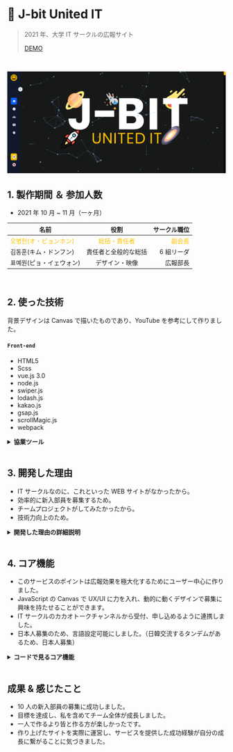 # :pushpin: J-bit United IT

> 2021 年、大学 IT サークルの広報サイト
>
> <a href="https://bit.ly/3yNto4e" target="_blank" style="fontSize:50px">DEMO</a>

</br>

![screenshot](./src/assets/readme/screenshot.png)

## 1. 製作期間 ＆ 参加人数

- 2021 年 10 月 ~ 11 月（一ヶ月）

| 名前                                                      |                      役割                       |                              サークル職位 |
| --------------------------------------------------------- | :---------------------------------------------: | ----------------------------------------: |
| <span style="color:#fdc000">오병헌(オ・ビョンホン)</span> | <span style="color:#fdc000">総括・責任者</sapn> | <span style="color:#fdc000">副会長</span> |
| 김동훈(キム・ドンフン)                                    |              責任者と全般的な総括               |                                6 組リーダ |
| 표예원(ピョ・イェウォン)                                  |                 デザイン・映像                  |                                  広報部長 |

</br>

## 2. 使った技術

背景デザインは Canvas で描いたものであり、YouTube を参考にして作りました。

#### `Front-end`

- HTML5
- Scss
- vue.js 3.0
- node.js
- swiper.js
- lodash.js
- kakao.js
- gsap.js
- scrollMagic.js
- webpack

<details>
	<summary><b>協業ツール</b></summary>

![Slack](./src/assets/readme/Slack.png)

コミュニケーションツールは`Slack`や`kakaoTalk`を使い、効率的に働く環境でプロジェクトをすんなりと進めることができました。

![Slack](./src/assets/readme/Sourcetree.png)

`git`を活用し、協業することでお互いにコミュニケーションの重要性を気づきました。

</details>

<br>

## 3. 開発した理由

- IT サークルなのに、これといった WEB サイトがなかったから。
- 効率的に新入部員を募集するため。
- チームプロジェクトがしてみたかったから。
- 技術力向上のため。

<details>
	<summary><b>開発した理由の詳細説明</b></summary>
	<div markdown="1">
	
IT サークルの部員募集を効率的にするため、３人で作った初チームプロジェクトです。2020 年コロナ禍のせいで、サークル活動をする部員が少なくなっていました。

このままだと当時、副会長だった私は人の不足でサークル運営に支障が出る危機感を感じ、現実的に状況を把握し、役員会議を開き、積極的に現問題について語り合いました。

その結果、チームプロジェクトの経験がなかった私は、サークル専用のサイトを作り、広報することを提案し、3 人でこのプロジェクトをチャレンジすることになりました。

</div>
</details>

<br>

## 4. コア機能

- このサービスのポイントは広報効果を極大化するためにユーザー中心に作りました。
- JavaScript の Canvas で UX/UI に力を入れ、動的に動くデザインで募集に興味を持たせることができます。
- IT サークルのカカオトークチャンネルから受付、申し込めるように連携しました。
- 日本人募集のため、言語設定可能にしました。（日韓交流するタンデムがあるため、日本人募集）

<details>
	<summary><b>コードで見るコア機能</b></summary>

### 4.1. Canvas

- **Background Canvas** :pushpin: [コード確認](https://github.com/hi1004/United-IT-Promotion/tree/master/src/config/background)

### 4.2. Kakao.js

![](https://raw.githubusercontent.com/hi1004/United-IT-Promotion/master/src/assets/markdown/kakao.jpg)

- **SDK を初期化** :pushpin: [コード確認](https://github.com/hi1004/United-IT-Promotion/blob/master/index.html#L125-L133)
- 受付の効率を上げることができました。
- <a href="https://developers.kakao.com/docs/latest/ko/getting-started/sdk-js" target="_blank">参考サイト</a>

### 4.3. 言語設定機能

- **RouterLink** :pushpin: [コード確認](https://github.com/hi1004/United-IT-Promotion/blob/master/src/components/etc/SidebarMenu.vue#L87-L108)

- [参考サイト](https://router.vuejs.org/api/)

### 4.4 SideNavbar ScrollTrigger

- **Link Click & Scroll Event** :pushpin: [コード確認](https://github.com/hi1004/United-IT-Promotion/blob/master/src/config/etc/sidebarMenu.js#L81-L249)
- gsap の ScrollTrigger を活用しました。
- [参考サイト](https://greensock.com/docs/v3/Plugins/ScrollTrigger)

</details>

</br>

## 成果 & 感じたこと

- 10 人の新入部員の募集に成功しました。
- 目標を達成し、私を含めてチーム全体が成長しました。
- 一人で作るより皆と作る方が楽しかったです。
- 作り上げたサイトを実際に運営し、サービスを提供した成功経験が自分の成長に繋がることに気づきました。
